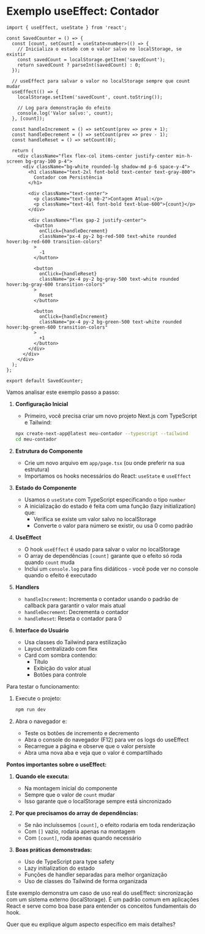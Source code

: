 # Exemplo useEffect: Contador



```tsx
import { useEffect, useState } from 'react';

const SavedCounter = () => {
  const [count, setCount] = useState<number>(() => {
    // Inicializa o estado com o valor salvo no localStorage, se existir
    const savedCount = localStorage.getItem('savedCount');
    return savedCount ? parseInt(savedCount) : 0;
  });

  // useEffect para salvar o valor no localStorage sempre que count mudar
  useEffect(() => {
    localStorage.setItem('savedCount', count.toString());
    
    // Log para demonstração do efeito
    console.log('Valor salvo:', count);
  }, [count]);

  const handleIncrement = () => setCount(prev => prev + 1);
  const handleDecrement = () => setCount(prev => prev - 1);
  const handleReset = () => setCount(0);

  return (
    <div className="flex flex-col items-center justify-center min-h-screen bg-gray-100 p-4">
      <div className="bg-white rounded-lg shadow-md p-6 space-y-4">
        <h1 className="text-2xl font-bold text-center text-gray-800">
          Contador com Persistência
        </h1>
        
        <div className="text-center">
          <p className="text-lg mb-2">Contagem Atual:</p>
          <p className="text-4xl font-bold text-blue-600">{count}</p>
        </div>
        
        <div className="flex gap-2 justify-center">
          <button
            onClick={handleDecrement}
            className="px-4 py-2 bg-red-500 text-white rounded hover:bg-red-600 transition-colors"
          >
            -1
          </button>
          
          <button
            onClick={handleReset}
            className="px-4 py-2 bg-gray-500 text-white rounded hover:bg-gray-600 transition-colors"
          >
            Reset
          </button>
          
          <button
            onClick={handleIncrement}
            className="px-4 py-2 bg-green-500 text-white rounded hover:bg-green-600 transition-colors"
          >
            +1
          </button>
        </div>
      </div>
    </div>
  );
};

export default SavedCounter;

```

Vamos analisar este exemplo passo a passo:

1. **Configuração Inicial**
   - Primeiro, você precisa criar um novo projeto Next.js com TypeScript e Tailwind:
   ```bash
   npx create-next-app@latest meu-contador --typescript --tailwind
   cd meu-contador
   ```

2. **Estrutura do Componente**
   - Crie um novo arquivo em `app/page.tsx` (ou onde preferir na sua estrutura)
   - Importamos os hooks necessários do React: `useState` e `useEffect`

3. **Estado do Componente**
   - Usamos o `useState` com TypeScript especificando o tipo `number`
   - A inicialização do estado é feita com uma função (lazy initialization) que:
     - Verifica se existe um valor salvo no localStorage
     - Converte o valor para número se existir, ou usa 0 como padrão

4. **UseEffect**
   - O hook `useEffect` é usado para salvar o valor no localStorage
   - O array de dependências `[count]` garante que o efeito só roda quando `count` muda
   - Incluí um `console.log` para fins didáticos - você pode ver no console quando o efeito é executado

5. **Handlers**
   - `handleIncrement`: Incrementa o contador usando o padrão de callback para garantir o valor mais atual
   - `handleDecrement`: Decrementa o contador
   - `handleReset`: Reseta o contador para 0

6. **Interface do Usuário**
   - Usa classes do Tailwind para estilização
   - Layout centralizado com flex
   - Card com sombra contendo:
     - Título
     - Exibição do valor atual
     - Botões para controle

Para testar o funcionamento:

1. Execute o projeto:
   ```bash
   npm run dev
   ```

2. Abra o navegador e:
   - Teste os botões de incremento e decremento
   - Abra o console do navegador (F12) para ver os logs do useEffect
   - Recarregue a página e observe que o valor persiste
   - Abra uma nova aba e veja que o valor é compartilhado

**Pontos importantes sobre o useEffect:**

1. **Quando ele executa:**
   - Na montagem inicial do componente
   - Sempre que o valor de `count` mudar
   - Isso garante que o localStorage sempre está sincronizado

2. **Por que precisamos do array de dependências:**
   - Se não incluíssemos `[count]`, o efeito rodaria em toda renderização
   - Com `[]` vazio, rodaria apenas na montagem
   - Com `[count]`, roda apenas quando necessário

3. **Boas práticas demonstradas:**
   - Uso de TypeScript para type safety
   - Lazy initialization do estado
   - Funções de handler separadas para melhor organização
   - Uso de classes do Tailwind de forma organizada

Este exemplo demonstra um caso de uso real do useEffect: sincronização com um sistema externo (localStorage). É um padrão comum em aplicações React e serve como boa base para entender os conceitos fundamentais do hook.

Quer que eu explique algum aspecto específico em mais detalhes?
